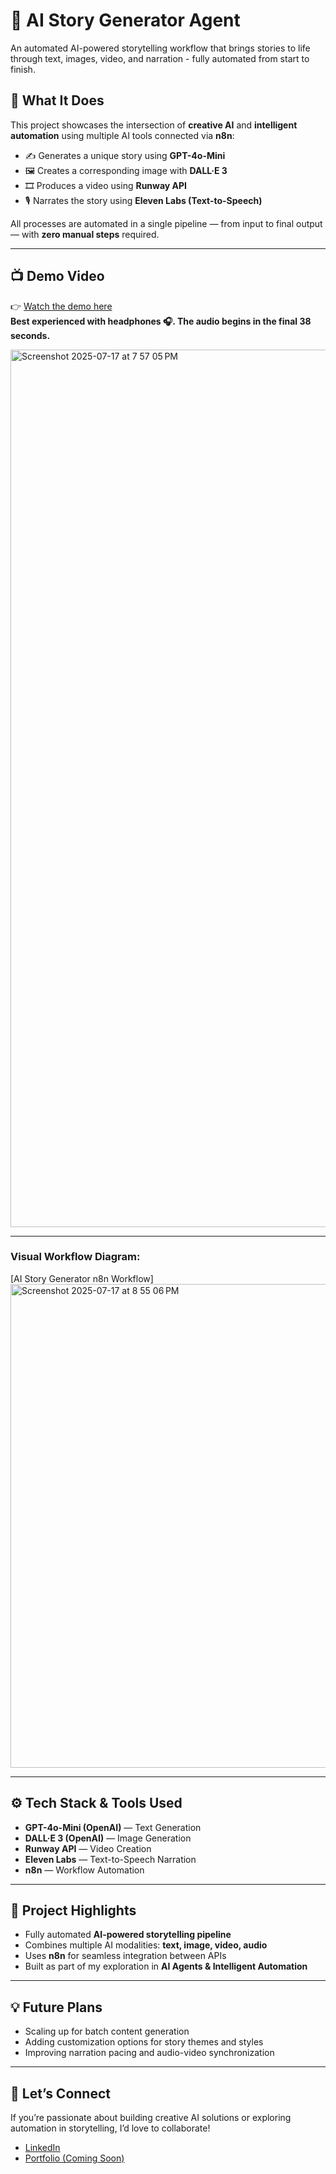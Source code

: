 # 🎨 AI Story Generator Agent

An automated AI-powered storytelling workflow that brings stories to life through text, images, video, and narration - fully automated from start to finish.

## 🎯 What It Does

This project showcases the intersection of **creative AI** and **intelligent automation** using multiple AI tools connected via **n8n**:

- ✍️ Generates a unique story using **GPT-4o-Mini**
- 🖼️ Creates a corresponding image with **DALL·E 3**
- 🎞️ Produces a video using **Runway API**
- 🎙️ Narrates the story using **Eleven Labs (Text-to-Speech)**

All processes are automated in a single pipeline — from input to final output — with **zero manual steps** required.

---

## 📺 Demo Video

👉 [Watch the demo here](https://youtu.be/GJ0A__pERvA)  
**Best experienced with headphones 🎧. The audio begins in the final 38 seconds.**

<img width="2346" height="1404" alt="Screenshot 2025-07-17 at 7 57 05 PM" src="https://github.com/user-attachments/assets/030722dc-fde2-4ecc-be6a-d261122509ca" />

---

### Visual Workflow Diagram:

[AI Story Generator n8n Workflow] 
<img width="2272" height="774" alt="Screenshot 2025-07-17 at 8 55 06 PM" src="https://github.com/user-attachments/assets/aa23d1d4-7b9d-4f04-993a-48d0debc1c75" />



---

## ⚙️ Tech Stack & Tools Used

- **GPT-4o-Mini (OpenAI)** — Text Generation  
- **DALL·E 3 (OpenAI)** — Image Generation  
- **Runway API** — Video Creation  
- **Eleven Labs** — Text-to-Speech Narration  
- **n8n** — Workflow Automation

---

## 🚀 Project Highlights

- Fully automated **AI-powered storytelling pipeline**
- Combines multiple AI modalities: **text, image, video, audio**
- Uses **n8n** for seamless integration between APIs
- Built as part of my exploration in **AI Agents & Intelligent Automation**

---

## 💡 Future Plans

- Scaling up for batch content generation  
- Adding customization options for story themes and styles  
- Improving narration pacing and audio-video synchronization  

---

## 🤝 Let’s Connect

If you’re passionate about building creative AI solutions or exploring automation in storytelling, I’d love to collaborate!

- [LinkedIn](https://www.linkedin.com/in/sushmitha-vijayakumar/)
- [Portfolio (Coming Soon)](https://your-portfolio-link.com)


